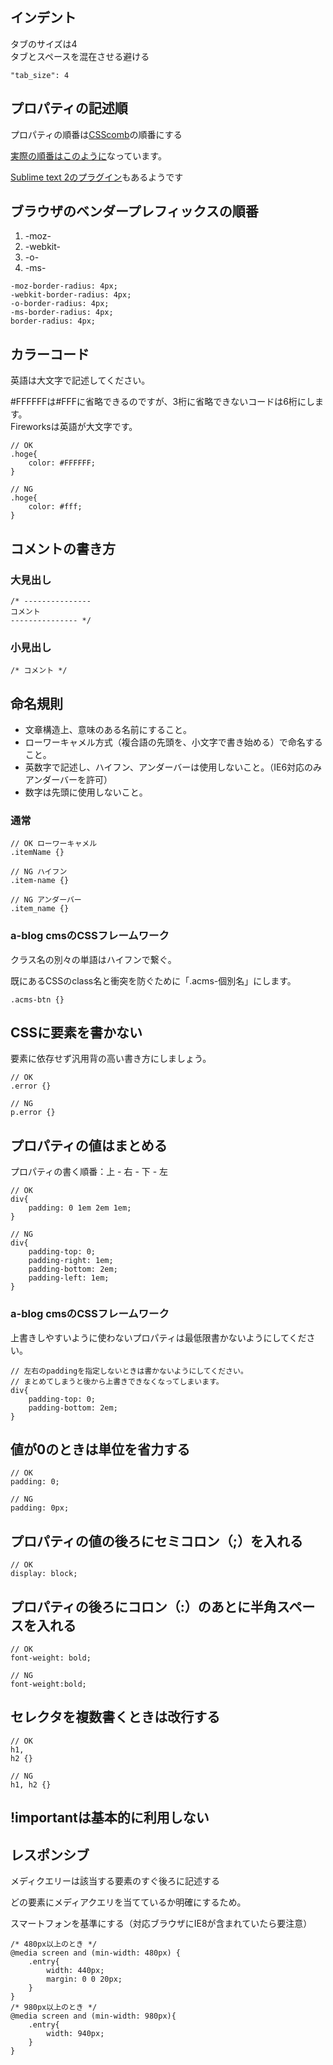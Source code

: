## インデント

タブのサイズは4  
タブとスペースを混在させる避ける

```
"tab_size": 4
```

## プロパティの記述順

プロパティの順番は[CSScomb](https://github.com/csscomb/csscomb.js)の順番にする

[実際の順番はこのように](https://github.com/csscomb/csscomb.js/blob/master/config/csscomb.json)なっています。

[Sublime text 2のプラグイン](http://dev.classmethod.jp/tool/csscomb/)もあるようです

## ブラウザのベンダープレフィックスの順番

1.  -moz-
2.  -webkit-
3.  -o-
4.  -ms-

```
-moz-border-radius: 4px;
-webkit-border-radius: 4px;
-o-border-radius: 4px;
-ms-border-radius: 4px;
border-radius: 4px;
```

## カラーコード

英語は大文字で記述してください。

\#FFFFFFは#FFFに省略できるのですが、3桁に省略できないコードは6桁にします。  
Fireworksは英語が大文字です。

```
// OK
.hoge{
    color: #FFFFFF;
}

// NG
.hoge{
    color: #fff;
}
```

## コメントの書き方

### 大見出し
```
/* ---------------
コメント
--------------- */
```

### 小見出し
```
/* コメント */
```

## 命名規則

* 文章構造上、意味のある名前にすること。
* ローワーキャメル方式（複合語の先頭を、小文字で書き始める）で命名すること。
* 英数字で記述し、ハイフン、アンダーバーは使用しないこと。（IE6対応のみアンダーバーを許可）
* 数字は先頭に使用しないこと。

### 通常
```
// OK ローワーキャメル
.itemName {}

// NG ハイフン
.item-name {}

// NG アンダーバー
.item_name {}
```

### a-blog cmsのCSSフレームワーク

クラス名の別々の単語はハイフンで繋ぐ。

既にあるCSSのclass名と衝突を防ぐために「.acms-個別名」にします。

```
.acms-btn {}
```

## CSSに要素を書かない

要素に依存せず汎用背の高い書き方にしましょう。

```
// OK
.error {}

// NG
p.error {}
```

## プロパティの値はまとめる

プロパティの書く順番：上 - 右 - 下 - 左

```
// OK
div{
    padding: 0 1em 2em 1em;
}

// NG
div{
    padding-top: 0;
    padding-right: 1em;
    padding-bottom: 2em;
    padding-left: 1em;
}
```

### a-blog cmsのCSSフレームワーク

上書きしやすいように使わないプロパティは最低限書かないようにしてください。

```
// 左右のpaddingを指定しないときは書かないようにしてください。
// まとめてしまうと後から上書きできなくなってしまいます。
div{
    padding-top: 0;
    padding-bottom: 2em;
}
```

## 値が0のときは単位を省力する

```
// OK
padding: 0;

// NG
padding: 0px;
```

## プロパティの値の後ろにセミコロン（;）を入れる

```
// OK
display: block;
```

## プロパティの後ろにコロン（:）のあとに半角スペースを入れる

```
// OK
font-weight: bold;

// NG
font-weight:bold;
```

## セレクタを複数書くときは改行する

```
// OK
h1,
h2 {}

// NG
h1, h2 {}
```

## !importantは基本的に利用しない

## レスポンシブ

メディクエリーは該当する要素のすぐ後ろに記述する

どの要素にメディアクエリを当てているか明確にするため。

スマートフォンを基準にする（対応ブラウザにIE8が含まれていたら要注意）

```
/* 480px以上のとき */
@media screen and (min-width: 480px) {
	.entry{
		width: 440px;
		margin: 0 0 20px;
	}
}
/* 980px以上のとき */
@media screen and (min-width: 980px){
	.entry{
		width: 940px;
	}
}
```